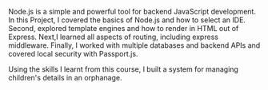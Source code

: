 Node.js is a simple and powerful tool for backend JavaScript development.
In this Project, I  covered the basics of Node.js and how to select an IDE. 
Second,  explored  template engines and how to render in HTML out of Express. 
Next,I learned  all aspects of routing, including express middleware. 
Finally, I worked  with multiple databases and backend APIs and covered  local security with Passport.js. 

Using the skills I learnt from this course, I built a system for managing children's details in an orphanage. 
